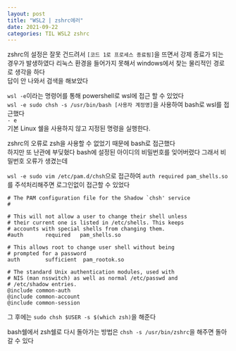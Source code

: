 ```yaml
---
layout: post
title: "WSL2 | zshrc에러"
date: 2021-09-22
categories: TIL WSL2 zshrc
---
```


zshrc의 설정은 잘못 건드려서 `[코드 1로 프로세스 종료됨]`을 뜨면서 강제 종료가 되는 경우가 발생하였다
리눅스 환경을 들어가지 못해서 windows에서 찾는 물리적인 경로로 생각을 하다  
답이 안 나와서 검색을 해보았다

`wsl -e`이라는 명령어를 통해 powershell로 wsl에 접근 할 수 있었다  
`wsl -e sudo chsh -s /usr/bin/bash [사용자 계정명]`을 사용하여 bash로 wsl를 접근했다  
`- e`  
기본 Linux 쉘을 사용하지 않고 지정된 명령을 실행한다.

zshrc의 오류로 zsh을 사용할 수 없었기 때문에 bash로 접근했다  
하지만 또 난관에 부딪혔다 bash에 설정된 아이디의 비밀번호를 잊어버렸다 그래서 비밀번호 오류가 생겼는데

`wsl -e sudo vim /etc/pam.d/chsh`으로 접근하여 `auth required pam_shells.so`를 주석처리해주면 로그인없이 접근할 수 있었다

```vim
# The PAM configuration file for the Shadow `chsh' service
#

# This will not allow a user to change their shell unless
# their current one is listed in /etc/shells. This keeps
# accounts with special shells from changing them.
#auth       required   pam_shells.so

# This allows root to change user shell without being
# prompted for a password
auth		sufficient	pam_rootok.so

# The standard Unix authentication modules, used with
# NIS (man nsswitch) as well as normal /etc/passwd and
# /etc/shadow entries.
@include common-auth
@include common-account
@include common-session
```

그 후에는 `sudo chsh $USER -s $(which zsh)`을 해준다

bash쉘에서 zsh쉘로 다시 돌아가는 방법은
`chsh -s /usr/bin/zshrc`을 해주면 돌아갈 수 있다
